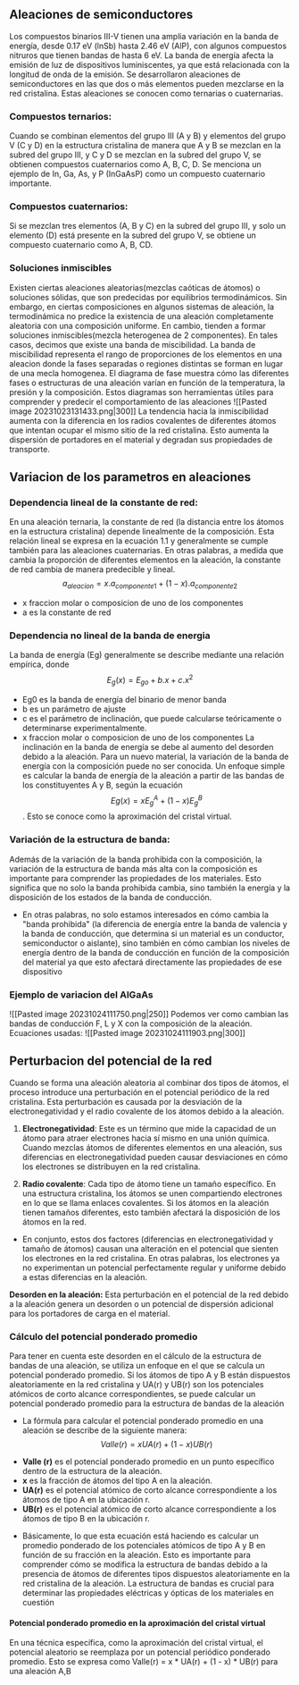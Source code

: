 

## Aleaciones de semiconductores
Los compuestos binarios III-V tienen una amplia variación en la banda de energía, desde 0.17 eV (lnSb) hasta 2.46 eV (AlP), con algunos compuestos nitruros que tienen bandas de hasta 6 eV. La banda de energía afecta la emisión de luz de dispositivos luminiscentes, ya que está relacionada con la longitud de onda de la emisión. Se desarrollaron aleaciones de semiconductores en las que dos o más elementos pueden mezclarse en la red cristalina. Estas aleaciones se conocen como ternarias o cuaternarias.
### Compuestos ternarios:
Cuando se combinan elementos del grupo III (A y B) y elementos del grupo V (C y D) en la estructura cristalina de manera que A y B se mezclan en la subred del grupo III, y C y D se mezclan en la subred del grupo V, se obtienen compuestos cuaternarios como A, B, C, D. Se menciona un ejemplo de In, Ga, As, y P (InGaAsP) como un compuesto cuaternario importante.
### Compuestos cuaternarios:
Si se mezclan tres elementos (A, B y C) en la subred del grupo III, y solo un elemento (D) está presente en la subred del grupo V, se obtiene un compuesto cuaternario como A, B, CD. 

### Soluciones inmiscibles
Existen ciertas aleaciones aleatorias(mezclas caóticas de átomos) o soluciones sólidas, que son predecidas por equilibrios termodinámicos. Sin embargo, en ciertas composiciones en algunos sistemas de aleación, la termodinámica no predice la existencia de una aleación completamente aleatoria con una composición uniforme. En cambio, tienden a formar soluciones inmiscibles(mezcla heterogenea de 2 componentes). En tales casos, decimos que existe una banda de miscibilidad. La banda de miscibilidad representa el rango de proporciones de los elementos en una aleacion donde la fases separadas o regiones distintas se forman en lugar de una mecla homogenea. El diagrama de fase muestra cómo las diferentes fases o estructuras de una aleación varían en función de la temperatura, la presión y la composición. Estos diagramas son herramientas útiles para comprender y predecir el comportamiento de las aleaciones
![[Pasted image 20231023131433.png|300]]
La tendencia hacia la inmiscibilidad aumenta con la diferencia en los radios covalentes de diferentes átomos que intentan ocupar el mismo sitio de la red cristalina. Esto aumenta la dispersión de portadores en el material y degradan sus propiedades de transporte.


## Variacion de los parametros en aleaciones
### Dependencia lineal de la constante de red:
En una aleación ternaria, la constante de red (la distancia entre los átomos en la estructura cristalina) depende linealmente de la composición. Esta relación lineal se expresa en la ecuación 1.1 y generalmente se cumple también para las aleaciones cuaternarias. En otras palabras, a medida que cambia la proporción de diferentes elementos en la aleación, la constante de red cambia de manera predecible y lineal.
$$a_{aleacion}=x.a_{componente1}+(1-x).a_{componente2}$$
- x fraccion molar o composicion de uno de los componentes
- a es la constante de red


### Dependencia no lineal de la banda de energia
La banda de energía (Eg) generalmente se describe mediante una relación empírica, donde $$E_g(x)=E_{go}+b.x+c.x^2$$ 
- Eg0 es la banda de energía del binario de menor banda
- b es un parámetro de ajuste
- c es el parámetro de inclinación, que puede calcularse teóricamente o determinarse experimentalmente.
- x fraccion molar o composicion de uno de los componentes
La inclinación en la banda de energía se debe al aumento del desorden debido a la aleación. 
Para un nuevo material, la variación de la banda de energía con la composición puede no ser conocida. Un enfoque simple es calcular la banda de energía de la aleación a partir de las bandas de los constituyentes A y B, según la ecuación $$Eg(x) = xE_g^A + (1 - x)E_g^B$$. Esto se conoce como la aproximación del cristal virtual.

### Variación de la estructura de banda:
Además de la variación de la banda prohibida con la composición, la variación de la estructura de banda más alta con la composición es importante para comprender las propiedades de los materiales. Esto significa que no solo la banda prohibida cambia, sino también la energía y la disposición de los estados de la banda de conducción.
* En otras palabras, no solo estamos interesados en cómo cambia la "banda prohibida" (la diferencia de energía entre la banda de valencia y la banda de conducción, que determina si un material es un conductor, semiconductor o aislante), sino también en cómo cambian los niveles de energía dentro de la banda de conducción en función de la composición del material ya que esto afectará directamente las propiedades de ese dispositivo


### Ejemplo de variacion del AlGaAs
![[Pasted image 20231024111750.png|250]]
Podemos ver como cambian las bandas de conducción F, L y X con la composición de la aleación. Ecuaciones usadas:
![[Pasted image 20231024111903.png|300]]




## Perturbacion del potencial de la red
Cuando se forma una aleación aleatoria al combinar dos tipos de átomos, el proceso introduce una perturbación en el potencial periódico de la red cristalina. Esta perturbación es causada por la desviación de la electronegatividad y el radio covalente de los átomos debido a la aleación.

1. **Electronegatividad**: Este es un término que mide la capacidad de un átomo para atraer electrones hacia sí mismo en una unión química. Cuando mezclas átomos de diferentes elementos en una aleación, sus diferencias en electronegatividad pueden causar desviaciones en cómo los electrones se distribuyen en la red cristalina.
    
2. **Radio covalente**: Cada tipo de átomo tiene un tamaño específico. En una estructura cristalina, los átomos se unen compartiendo electrones en lo que se llama enlaces covalentes. Si los átomos en la aleación tienen tamaños diferentes, esto también afectará la disposición de los átomos en la red.

* En conjunto, estos dos factores (diferencias en electronegatividad y tamaño de átomos) causan una alteración en el potencial que sienten los electrones en la red cristalina. En otras palabras, los electrones ya no experimentan un potencial perfectamente regular y uniforme debido a estas diferencias en la aleación.

**Desorden en la aleación:** Esta perturbación en el potencial de la red debido a la aleación genera un desorden o un potencial de dispersión adicional para los portadores de carga en el material.

### Cálculo del potencial ponderado promedio
Para tener en cuenta este desorden en el cálculo de la estructura de bandas de una aleación, se utiliza un enfoque en el que se calcula un potencial ponderado promedio. Si los átomos de tipo A y B están dispuestos aleatoriamente en la red cristalina y UA(r) y UB(r) son los potenciales atómicos de corto alcance correspondientes, se puede calcular un potencial ponderado promedio para la estructura de bandas de la aleación

* La fórmula para calcular el potencial ponderado promedio en una aleación se describe de la siguiente manera:$$Valle(r)=xUA(r)+(1-x)UB(r)$$



- **Valle (r)** es el potencial ponderado promedio en un punto específico dentro de la estructura de la aleación.
- **x** es la fracción de átomos del tipo A en la aleación.
- **UA(r)** es el potencial atómico de corto alcance correspondiente a los átomos de tipo A en la ubicación r.
- **UB(r)** es el potencial atómico de corto alcance correspondiente a los átomos de tipo B en la ubicación r.

* Básicamente, lo que esta ecuación está haciendo es calcular un promedio ponderado de los potenciales atómicos de tipo A y B en función de su fracción en la aleación. Esto es importante para comprender cómo se modifica la estructura de bandas debido a la presencia de átomos de diferentes tipos dispuestos aleatoriamente en la red cristalina de la aleación. La estructura de bandas es crucial para determinar las propiedades eléctricas y ópticas de los materiales en cuestión

#### Potencial ponderado promedio en la aproximación del cristal virtual
En una técnica específica, como la aproximación del cristal virtual, el potencial aleatorio se reemplaza por un potencial periódico ponderado promedio. Esto se expresa como Valle(r) = x * UA(r) + (1 - x) * UB(r) para una aleación A,B

